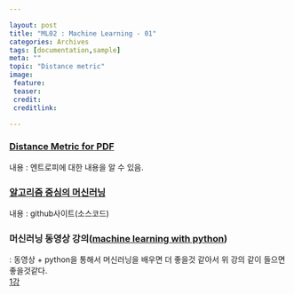 ```yaml
---

layout: post
title: "ML02 : Machine Learning - 01"
categories: Archives
tags: [documentation,sample]
meta: ""
topic: "Distance metric"
image:
 feature:
 teaser:
 credit:
 creditlink:

---
```


### [Distance Metric for PDF](http://newsight.tistory.com/119)
내용 : 엔트로피에 대한 내용을 알 수 있음.

### [알고리즘 중심의 머신러닝](https://github.com/Jpub/MLGuide)
내용 : github사이트(소스코드)


### 머신러닝 동영상 강의([machine learning with python](https://www.youtube.com/playlist?list=PLQVvvaa0QuDfKTOs3Keq_kaG2P55YRn5v))
: 동영상 + python을 통해서 머신러닝을 배우면 더 좋을것 같아서 위 강의 같이 들으면 좋을것같다.<br>
[1강](https://youtu.be/OGxgnH8y2NM?list=PLQVvvaa0QuDfKTOs3Keq_kaG2P55YRn5v)
